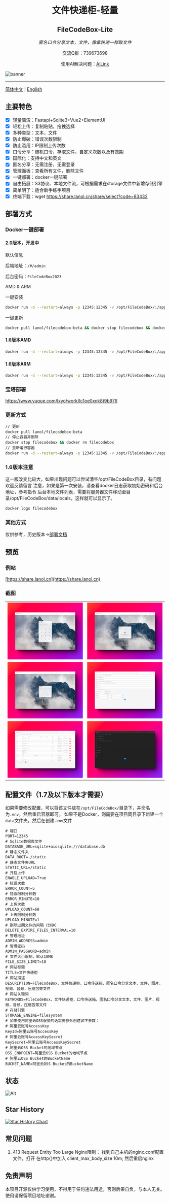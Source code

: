 <div align="center">
<h1>文件快递柜-轻量</h1>
<h2>FileCodeBox-Lite</h2>
<p><em>匿名口令分享文本，文件，像拿快递一样取文件</em></p>
<p>交流Q群：739673698</p>
<p>使用AI解决问题：<a target='_blank' href='https://ailink.pw'>AiLink</a></p>
</div>

![banner](https://fastly.jsdelivr.net/gh/vastsa/FileCodeBox@V1.6/static/banners/img_1.png)

---

[简体中文](./readme.md) | [English](./readme_en.md)

## 主要特色

- [x] 轻量简洁：Fastapi+Sqlite3+Vue2+ElementUI
- [x] 轻松上传：复制粘贴，拖拽选择
- [x] 多种类型：文本，文件
- [x] 防止爆破：错误次数限制
- [x] 防止滥用：IP限制上传次数
- [x] 口令分享：随机口令，存取文件，自定义次数以及有效期
- [x] 国际化：支持中文和英文
- [x] 匿名分享：无需注册，无需登录
- [x] 管理面板：查看所有文件，删除文件
- [x] 一键部署：docker一键部署
- [x] 自由拓展：S3协议、本地文件流，可根据需求在storage文件中新增存储引擎
- [x] 简单明了：适合新手练手项目
- [x] 终端下载：wget https://share.lanol.cn/share/select?code=83432

## 部署方式

### Docker一键部署

#### 2.0版本，开发中

默认信息

后端地址：`/#/admin`

后台密码：`FileCodeBox2023`

AMD & ARM

一键安装

```bash
docker run -d --restart=always -p 12345:12345 -v /opt/FileCodeBox/:/app/data --name filecodebox lanol/filecodebox:beta

```

一键更新

```bash
docker pull lanol/filecodebox:beta && docker stop filecodebox && docker rm filecodebox && docker run -d --restart=always -p 12345:12345 -v /opt/FileCodeBox/:/app/data --name filecodebox lanol/filecodebox:beta
```

#### 1.6版本AMD

```bash
docker run -d --restart=always -p 12345:12345 -v /opt/FileCodeBox/:/app/data --name filecodebox lanol/filecodebox:latest
```

#### 1.6版本ARM

```bash
docker run -d --restart=always -p 12345:12345 -v /opt/FileCodeBox/:/app/data --name filecodebox lanol/filecodebox:arm
```

### 宝塔部署

https://www.yuque.com/lxyo/work/lc1oe0xqk8t9b976

### 更新方式

```bash
// 更新
docker pull lanol/filecodebox:beta
// 停止容器并删除
docker stop filecodebox && docker rm filecodebox
// 重新运行容器
docker run -d --restart=always -p 12345:12345 -v /opt/FileCodeBox/:/app/data --name filecodebox lanol/filecodebox:latest
```

### 1.6版本注意

这一版改变比较大，如果出现问题可以尝试清空/opt/FileCodeBox目录，有问题欢迎反馈留言
注意，如果是第一次安装，请查看docker日志获取初始密码和后台地址，参考指令
后台本地文件列表，需要将服务器文件移动至目录/opt/FileCodeBox/data/locals，这样就可以显示了。

```bash
docker logs filecodebox

```

### 其他方式

仅供参考，历史版本->[部署文档](https://www.yuque.com/lxyo/work/zd0kvzy7fofx6w7v)

## 预览

### 例站

[https://share.lanol.cn](https://share.lanol.cn)

### 截图

<table style="width:100%">
<tr style="width: 100%">
<td style="width: 50%">
<img src="./.github/images/img.png" alt="寄文件">
</td>
<td style="width: 50%">
<img src="./.github/images/img_1.png" alt="寄文件">
</td>
</tr>
<tr style="width: 100%">
<td style="width: 50%">
<img src="./.github/images/img_2.png" alt="寄文件">
</td>
<td style="width: 50%">
<img src="./.github/images/img_3.png" alt="寄文件">
</td>
</tr>
<tr style="width: 100%">
<td style="width: 50%">
<img src="./.github/images/img_4.png" alt="寄文件">
</td>
<td style="width: 50%">
<img src="./.github/images/img_5.png" alt="寄文件">
</td>
</tr>
</table>

## 配置文件（1.7及以下版本才需要）

如果需要修改配置，可以将该文件放在`/opt/FileCodeBox/`目录下，并命名为`.env`，然后重启容器即可。
如果不是Docker，则需要在项目同目录下新建一个`data`文件夹，然后在创建`.env`文件

```dotenv
# 端口
PORT=12345
# Sqlite数据库文件
DATABASE_URL=sqlite+aiosqlite:///database.db
# 静态文件夹
DATA_ROOT=./static
# 静态文件夹URL
STATIC_URL=/static
# 开启上传
ENABLE_UPLOAD=True
# 错误次数
ERROR_COUNT=5
# 错误限制分钟数
ERROR_MINUTE=10
# 上传次数
UPLOAD_COUNT=60
# 上传限制分钟数
UPLOAD_MINUTE=1
# 删除过期文件的间隔（分钟）
DELETE_EXPIRE_FILES_INTERVAL=10
# 管理地址
ADMIN_ADDRESS=admin
# 管理密码
ADMIN_PASSWORD=admin
# 文件大小限制，默认10MB
FILE_SIZE_LIMIT=10
# 网站标题
TITLE=文件快递柜
# 网站描述
DESCRIPTION=FileCodeBox，文件快递柜，口令传送箱，匿名口令分享文本，文件，图片，视频，音频，压缩包等文件
# 网站关键词
KEYWORDS=FileCodeBox，文件快递柜，口令传送箱，匿名口令分享文本，文件，图片，视频，音频，压缩包等文件
# 存储引擎
STORAGE_ENGINE=filesystem
# 如果使用阿里云OSS服务的话需要额外创建如下参数：
# 阿里云账号AccessKey
KeyId=阿里云账号AccessKey
# 阿里云账号AccessKeySecret
KeySecret=阿里云账号AccessKeySecret
# 阿里云OSS Bucket的地域节点
OSS_ENDPOINT=阿里云OSS Bucket的地域节点
# 阿里云OSS Bucket的BucketName
BUCKET_NAME=阿里云OSS Bucket的BucketName
```

## 状态

![Alt](https://repobeats.axiom.co/api/embed/7a6c92f1d96ee57e6fb67f0df371528397b0c9ac.svg "Repobeats analytics image")

## Star History

[![Star History Chart](https://api.star-history.com/svg?repos=vastsa/FileCodeBox&type=Date)](https://star-history.com/#vastsa/FileCodeBox&Date)

## 常见问题

1. 413 Request Entity Too Large
   Nginx限制：
   找到自己主机的nginx.conf配置文件，打开
   在http{}中加入 client_max_body_size 10m;
   然后重启nginx

## 免责声明

本项目开源仅供学习使用，不得用于任何违法用途，否则后果自负，与本人无关。使用请保留项目地址谢谢。
